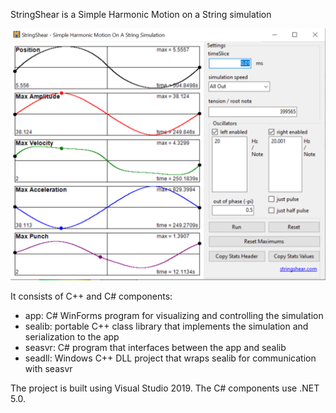 StringShear is a Simple Harmonic Motion on a String simulation

![Screenshot](assets/screen.png)

It consists of C++ and C# components:
- app: C# WinForms program for visualizing and controlling the simulation
- sealib: portable C++ class library that implements the simulation and serialization to the app
- seasvr: C# program that interfaces between the app and sealib
- seadll: Windows C++ DLL project that wraps sealib for communication with seasvr

The project is built using Visual Studio 2019.  The C# components use .NET 5.0.